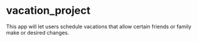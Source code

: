 # vacation_project

This app will let users schedule vacations that allow certain friends or family make or desired changes. 
